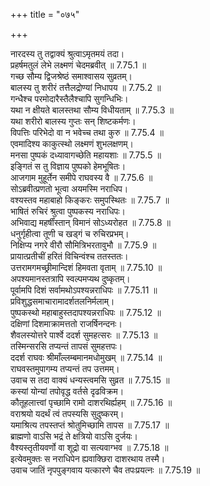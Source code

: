 +++
title = "०७५"

+++


  
नारदस्य तु तद्वाक्यं श्रुत्वाऽमृतमयं तदा।  
प्रहर्षमतुलं लेभे लक्ष्मणं चेदमब्रवीत् ॥ 7.75.1 ॥   
गच्छ सौम्य द्विजश्रेष्ठं समाश्वासय सुव्रतम्।  
बालस्य तु शरीरं तत्तैलद्रोण्यां निधापय ॥ 7.75.2 ॥   
गन्धैश्च परमोदारैस्तैलैश्चापि सुगन्धिभिः।  
यथा न क्षीयते बालस्तथा सौम्य विधीयताम् ॥ 7.75.3 ॥   
यथा शरीरो बालस्य गुप्तः सन् शिष्टकर्मणः।  
विपत्तिः परिभेदो वा न भवेच्च तथा कुरु ॥ 7.75.4 ॥   
एवमादिश्य काकुत्स्थो लक्ष्मणं शुभलक्षणम्।  
मनसा पुष्पकं दध्यावागच्छेति महायशाः ॥ 7.75.5 ॥   
इङ्गितं स तु विज्ञाय पुष्पको हेमभूषितः।  
आजगाम मुहूर्तेन समीपे राघवस्य वै ॥ 7.75.6 ॥   
सोऽब्रवीत्प्रणतो भूत्वा अयमस्मि नराधिप।  
वश्यस्तव महाबाहो किङ्करः समुपस्थितः ॥ 7.75.7 ॥   
भाषितं रुचिरं श्रुत्वा पुष्पकस्य नराधिपः।  
अभिवाद्य महर्षींस्तान् विमानं सोऽध्यरोहत ॥ 7.75.8 ॥   
धनुर्गृहीत्वा तूणी च खड्गं च रुचिरप्रभम्।  
निक्षिप्य नगरे वीरौ सौमित्रिभरतावुभौ ॥ 7.75.9 ॥   
प्रायात्प्रतीचीं हरितं विचिन्वंश्च ततस्ततः।  
उत्तरामगमच्छ्रीमान्दिशं हिमवता वृताम् ॥ 7.75.10 ॥   
अपश्यमानस्तत्रापि स्वल्पमप्यथ दुष्कृतम्।  
पूर्वामपि दिशं सर्वामथोऽपश्यन्नराधिपः ॥ 7.75.11 ॥   
प्रविशुद्धसमाचारामादर्शतलनिर्मलाम्।  
पुष्पकस्थो महाबाहुस्तदापश्यन्नराधिपः ॥ 7.75.12 ॥   
दक्षिणां दिशमाक्रामत्ततो राजर्षिनन्दनः।  
शैवलस्योत्तरे पार्श्वे ददर्श सुमहत्सरः ॥ 7.75.13 ॥   
तस्मिन्सरसि तप्यन्तं तापसं सुमहत्तपः।  
ददर्श राघवः श्रीमाँल्लम्बमानमधोमुखम् ॥ 7.75.14 ॥   
राघवस्तमुपागम्य तप्यन्तं तप उत्तमम्।  
उवाच स तदा वाक्यं धन्यस्त्वमसि सुव्रत ॥ 7.75.15 ॥   
कस्यां योन्यां तपोवृद्ध वर्तसे दृढविक्रम।  
कौतूहलात्त्वां पृच्छामि रामो दाशरथिर्ह्यहम् ॥ 7.75.16 ॥   
वराश्रयो यदर्थं त्वं तपस्यसि सुदुष्करम्।  
यमाश्रित्य तपस्तप्तं श्रोतुमिच्छामि तापस ॥ 7.75.17 ॥   
ब्राह्मणो वाऽसि भद्रं ते क्षत्रियो वाऽसि दुर्जयः।  
वैश्यस्तृतीयवर्णो वा शूद्रो वा सत्यवाग्भव ॥ 7.75.18 ॥   
इत्येवमुक्तः स नराधिपेन ह्यवाक्छिरा दाशरथाय तस्मै।  
उवाच जातिं नृपपुङ्गवाय यत्कारणे चैव तपःप्रयत्नः ॥ 7.75.19 ॥   

